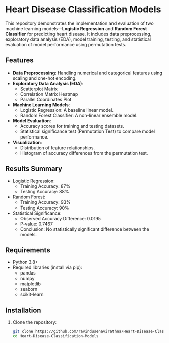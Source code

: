 # Heart Disease Classification Models

This repository demonstrates the implementation and evaluation of two machine learning models—**Logistic Regression** and **Random Forest Classifier** for predicting heart disease. It includes data preprocessing, exploratory data analysis (EDA), model training, testing, and statistical evaluation of model performance using permutation tests.

## Features

- **Data Preprocessing**: Handling numerical and categorical features using scaling and one-hot encoding.
- **Exploratory Data Analysis (EDA)**:
  - Scatterplot Matrix
  - Correlation Matrix Heatmap
  - Parallel Coordinates Plot
- **Machine Learning Models**:
  - Logistic Regression: A baseline linear model.
  - Random Forest Classifier: A non-linear ensemble model.
- **Model Evaluation**:
  - Accuracy scores for training and testing datasets.
  - Statistical significance test (Permutation Test) to compare model performance.
- **Visualization**:
  - Distribution of feature relationships.
  - Histogram of accuracy differences from the permutation test.

## Results Summary

- Logistic Regression: 
  - Training Accuracy: 87%
  - Testing Accuracy: 88%
- Random Forest:
  - Training Accuracy: 93%
  - Testing Accuracy: 90%
- Statistical Significance:
  - Observed Accuracy Difference: 0.0195
  - P-value: 0.7467
  - Conclusion: No statistically significant difference between the models.

## Requirements

- Python 3.8+
- Required libraries (install via pip):
  - pandas
  - numpy
  - matplotlib
  - seaborn
  - scikit-learn

## Installation

1. Clone the repository:
   ```bash
   git clone https://github.com/ravindusenavirathna/Heart-Disease-Classification-Models.git
   cd Heart-Disease-Classification-Models
